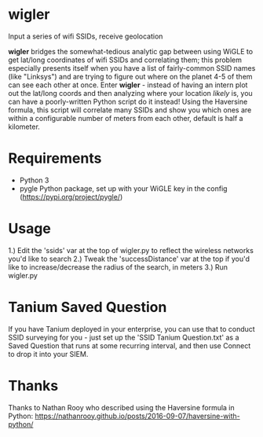 # wigler
 Input a series of wifi SSIDs, receive geolocation


**wigler** bridges the somewhat-tedious analytic gap between using WiGLE to get lat/long coordinates of wifi SSIDs and correlating them; this problem especially presents itself when you have a list of fairly-common SSID names (like "Linksys") and are trying to figure out where on the planet 4-5 of them can see each other at once. Enter **wigler** - instead of having an intern plot out the lat/long coords and then analyzing where your location *likely* is, you can have a poorly-written Python script do it instead! Using the Haversine formula, this script will correlate many SSIDs and show you which ones are within a configurable number of meters from each other, default is half a kilometer.

# Requirements

- Python 3
- pygle Python package, set up with your WiGLE key in the config (https://pypi.org/project/pygle/)


# Usage
1.) Edit the 'ssids' var at the top of wigler.py to reflect the wireless networks you'd like to search
2.) Tweak the 'successDistance' var at the top if you'd like to increase/decrease the radius of the search, in meters
3.) Run wigler.py

# Tanium Saved Question
If you have Tanium deployed in your enterprise, you can use that to conduct SSID surveying for you - just set up the 'SSID Tanium Question.txt' as a Saved Question that runs at some recurring interval, and then use Connect to drop it into your SIEM. 


# Thanks
Thanks to Nathan Rooy who described using the Haversine formula in Python: https://nathanrooy.github.io/posts/2016-09-07/haversine-with-python/

